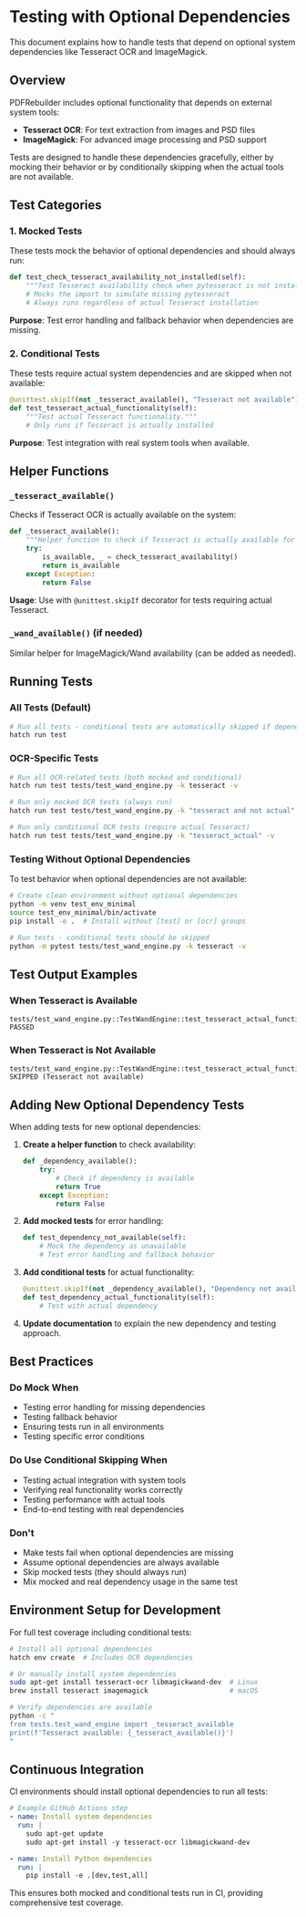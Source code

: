 # Testing with Optional Dependencies

This document explains how to handle tests that depend on optional system dependencies like Tesseract OCR and ImageMagick.

## Overview

PDFRebuilder includes optional functionality that depends on external system tools:

- **Tesseract OCR**: For text extraction from images and PSD files
- **ImageMagick**: For advanced image processing and PSD support

Tests are designed to handle these dependencies gracefully, either by mocking their behavior or by conditionally skipping when the actual tools are not available.

## Test Categories

### 1. Mocked Tests

These tests mock the behavior of optional dependencies and should always run:

```python
def test_check_tesseract_availability_not_installed(self):
    """Test Tesseract availability check when pytesseract is not installed."""
    # Mocks the import to simulate missing pytesseract
    # Always runs regardless of actual Tesseract installation
```

**Purpose**: Test error handling and fallback behavior when dependencies are missing.

### 2. Conditional Tests

These tests require actual system dependencies and are skipped when not available:

```python
@unittest.skipIf(not _tesseract_available(), "Tesseract not available")
def test_tesseract_actual_functionality(self):
    """Test actual Tesseract functionality."""
    # Only runs if Tesseract is actually installed
```

**Purpose**: Test integration with real system tools when available.

## Helper Functions

### `_tesseract_available()`

Checks if Tesseract OCR is actually available on the system:

```python
def _tesseract_available():
    """Helper function to check if Tesseract is actually available for testing."""
    try:
        is_available, _ = check_tesseract_availability()
        return is_available
    except Exception:
        return False
```

**Usage**: Use with `@unittest.skipIf` decorator for tests requiring actual Tesseract.

### `_wand_available()` (if needed)

Similar helper for ImageMagick/Wand availability (can be added as needed).

## Running Tests

### All Tests (Default)

```bash
# Run all tests - conditional tests are automatically skipped if dependencies missing
hatch run test
```

### OCR-Specific Tests

```bash
# Run all OCR-related tests (both mocked and conditional)
hatch run test tests/test_wand_engine.py -k tesseract -v

# Run only mocked OCR tests (always run)
hatch run test tests/test_wand_engine.py -k "tesseract and not actual" -v

# Run only conditional OCR tests (require actual Tesseract)
hatch run test tests/test_wand_engine.py -k "tesseract_actual" -v
```

### Testing Without Optional Dependencies

To test behavior when optional dependencies are not available:

```bash
# Create clean environment without optional dependencies
python -m venv test_env_minimal
source test_env_minimal/bin/activate
pip install -e .  # Install without [test] or [ocr] groups

# Run tests - conditional tests should be skipped
python -m pytest tests/test_wand_engine.py -k tesseract -v
```

## Test Output Examples

### When Tesseract is Available

```
tests/test_wand_engine.py::TestWandEngine::test_tesseract_actual_functionality PASSED
```

### When Tesseract is Not Available

```
tests/test_wand_engine.py::TestWandEngine::test_tesseract_actual_functionality SKIPPED (Tesseract not available)
```

## Adding New Optional Dependency Tests

When adding tests for new optional dependencies:

1. **Create a helper function** to check availability:

   ```python
   def _dependency_available():
       try:
           # Check if dependency is available
           return True
       except Exception:
           return False
   ```

2. **Add mocked tests** for error handling:

   ```python
   def test_dependency_not_available(self):
       # Mock the dependency as unavailable
       # Test error handling and fallback behavior
   ```

3. **Add conditional tests** for actual functionality:

   ```python
   @unittest.skipIf(not _dependency_available(), "Dependency not available")
   def test_dependency_actual_functionality(self):
       # Test with actual dependency
   ```

4. **Update documentation** to explain the new dependency and testing approach.

## Best Practices

### Do Mock When

- Testing error handling for missing dependencies
- Testing fallback behavior
- Ensuring tests run in all environments
- Testing specific error conditions

### Do Use Conditional Skipping When

- Testing actual integration with system tools
- Verifying real functionality works correctly
- Testing performance with actual tools
- End-to-end testing with real dependencies

### Don't

- Make tests fail when optional dependencies are missing
- Assume optional dependencies are always available
- Skip mocked tests (they should always run)
- Mix mocked and real dependency usage in the same test

## Environment Setup for Development

For full test coverage including conditional tests:

```bash
# Install all optional dependencies
hatch env create  # Includes OCR dependencies

# Or manually install system dependencies
sudo apt-get install tesseract-ocr libmagickwand-dev  # Linux
brew install tesseract imagemagick                    # macOS

# Verify dependencies are available
python -c "
from tests.test_wand_engine import _tesseract_available
print(f'Tesseract available: {_tesseract_available()}')
"
```

## Continuous Integration

CI environments should install optional dependencies to run all tests:

```yaml
# Example GitHub Actions step
- name: Install system dependencies
  run: |
    sudo apt-get update
    sudo apt-get install -y tesseract-ocr libmagickwand-dev

- name: Install Python dependencies
  run: |
    pip install -e .[dev,test,all]
```

This ensures both mocked and conditional tests run in CI, providing comprehensive test coverage.
